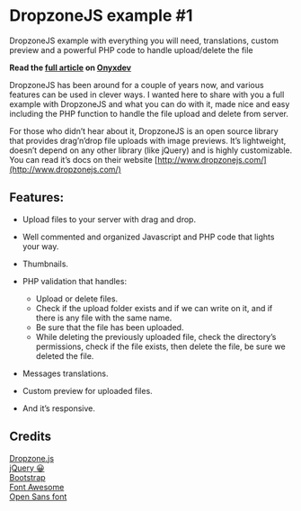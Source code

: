 # DropzoneJS example #1

DropzoneJS example with everything you will need, translations, custom preview and a powerful PHP code to handle upload/delete the file

**Read the [full article](https://onyxdev.net/snippets-item/dropzonejs-example-with-translations-custom-preview-and-upload-delete-file-with-php/) on [**Onyxdev**](https://onyxdev.net/)**

DropzoneJS has been around for a couple of years now, and various features can be used in clever ways. I wanted here to share with you a full example with DropzoneJS and what you can do with it, made nice and easy including the PHP function to handle the file upload and delete from server.

For those who didn’t hear about it, DropzoneJS is an open source library that provides drag’n’drop file uploads with image previews.
It’s lightweight, doesn’t depend on any other library (like jQuery) and is highly customizable.
You can read it’s docs on their website [http://www.dropzonejs.com/](http://www.dropzonejs.com/)

## Features:

-   Upload files to your server with drag and drop.
-   Well commented and organized Javascript and PHP code that lights your way.
-   Thumbnails.
-   PHP validation that handles:

    -   Upload or delete files.
    -   Check if the upload folder exists and if we can write on it, and if there is any file with the same name.
    -   Be sure that the file has been uploaded.
    -   While deleting the previously uploaded file, check the directory’s permissions, check if the file exists, then delete the file, be sure we deleted the file.

-   Messages translations.
-   Custom preview for uploaded files.
-   And it’s responsive.

## Credits

[Dropzone.js](http://dropzonejs.com/)<br />
[jQuery 😀](http://jquery.com/)<br />
[Bootstrap](https://getbootstrap.com/)<br />
[Font Awesome](http://fontawesome.io/)<br />
[Open Sans font](https://fonts.google.com/specimen/Open+Sans)
